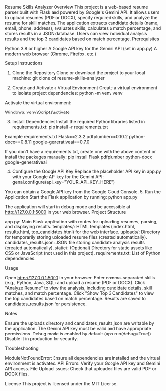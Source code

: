 Resume Skills Analyzer
Overview
This project is a web-based resume parser built with Flask and powered by Google's Gemini API. It allows users to upload resumes (PDF or DOCX), specify required skills, and analyze the resume for skill matches. The application extracts candidate details (name, email, phone, address), evaluates skills, calculates a match percentage, and stores results in a JSON database. Users can view individual analysis results and the top 3 candidates based on match percentage.
Prerequisites

Python 3.8 or higher
A Google API key for the Gemini API (set in app.py)
A modern web browser (Chrome, Firefox, etc.)

Setup Instructions
1. Clone the Repository
Clone or download the project to your local machine:
git clone <repository-url>
cd resume-skills-analyzer

2. Create and Activate a Virtual Environment
Create a virtual environment to isolate project dependencies:
python -m venv venv

Activate the virtual environment:

Windows:     venv\Scripts\activate


3. Install Dependencies
Install the required Python libraries listed in requirements.txt:
pip install -r requirements.txt

Example requirements.txt
Flask==2.3.2
pdfplumber==0.10.2
python-docx==0.8.11
google-generativeai==0.7.0

If you don't have a requirements.txt, create one with the above content or install the packages manually:
pip install Flask pdfplumber python-docx google-generativeai

4. Configure the Google API Key
Replace the placeholder API key in app.py with your Google API key for the Gemini API:
genai.configure(api_key="YOUR_API_KEY_HERE")

You can obtain a Google API key from the Google Cloud Console.
5. Run the Application
Start the Flask application by running:
python app.py

The application will start in debug mode and be accessible at http://127.0.0.1:5000 in your web browser.
Project Structure

app.py: Main Flask application with routes for uploading resumes, parsing, and displaying results.
templates/: HTML templates (index.html, results.html, top_candidates.html) for the web interface.
uploads/: Directory for temporarily storing uploaded resume files (created automatically).
candidates_results.json: JSON file storing candidate analysis results (created automatically).
static/: (Optional) Directory for static assets like CSS or JavaScript (not used in this project).
requirements.txt: List of Python dependencies.

Usage

Open http://127.0.0.1:5000 in your browser.
Enter comma-separated skills (e.g., Python, Java, SQL) and upload a resume (PDF or DOCX).
Click "Analyze Resume" to view the analysis, including candidate details, skill matches, and match percentage.
Click "Show Top 3 Candidates" to view the top candidates based on match percentage.
Results are saved to candidates_results.json for persistence.

Notes

Ensure the uploads directory and candidates_results.json are writable by the application.
The Gemini API key must be valid and have appropriate permissions.
Debug mode is enabled by default (app.run(debug=True)). Disable it in production for security.

Troubleshooting

ModuleNotFoundError: Ensure all dependencies are installed and the virtual environment is activated.
API Errors: Verify your Google API key and Gemini API access.
File Upload Issues: Check that uploaded files are valid PDF or DOCX files.

License
This project is licensed under the MIT License.
